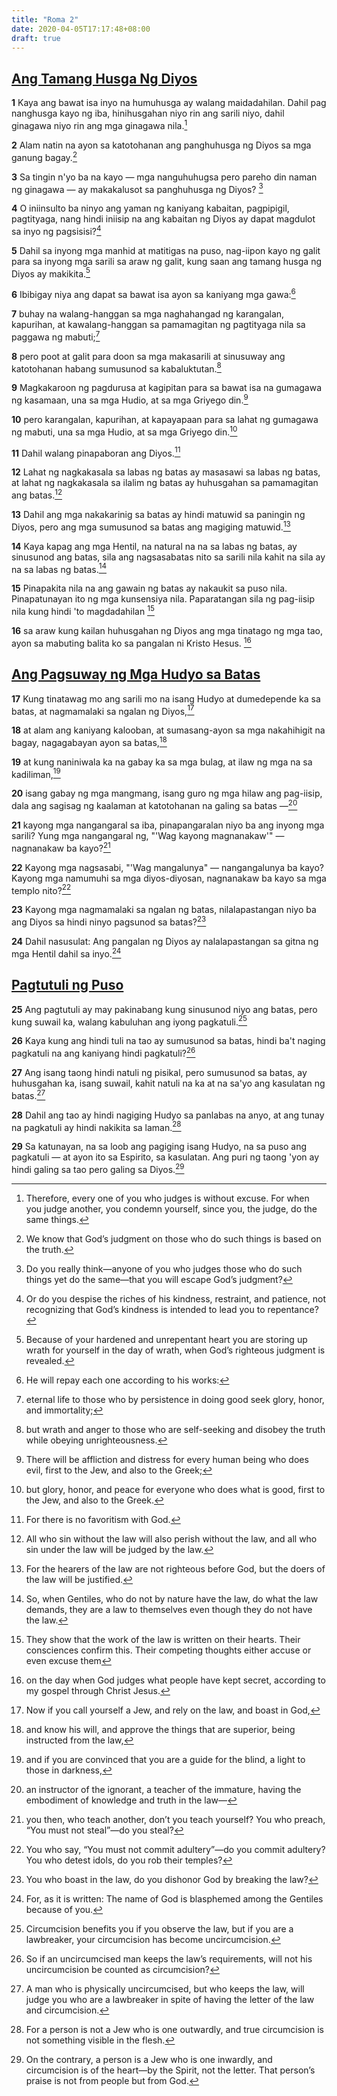 ```yaml
---
title: "Roma 2"
date: 2020-04-05T17:17:48+08:00
draft: true
---
```


## [Ang Tamang Husga Ng Diyos](# "God’s Righteous Judgment")

**1** Kaya ang bawat isa inyo na humuhusga ay walang maidadahilan. Dahil pag nanghusga kayo ng iba, hinihusgahan niyo rin ang sarili niyo, dahil ginagawa niyo rin ang mga ginagawa nila.[^1]

[^1]: Therefore, every one of you who judges is without excuse. For when you judge another, you condemn yourself, since you, the judge, do the same things.

**2** Alam natin na ayon sa katotohanan ang panghuhusga ng Diyos sa mga ganung bagay.[^2]

[^2]: We know that God’s judgment on those who do such things is based on the truth.

**3** Sa tingin n'yo ba na kayo — mga nanguhuhugsa pero pareho din naman ng ginagawa — ay makakalusot sa panghuhusga ng Diyos? [^3]

[^3]: Do you really think—anyone of you who judges those who do such things yet do the same—that you will escape God’s judgment?

**4** O iniinsulto ba ninyo ang yaman ng kaniyang kabaitan, pagpipigil, pagtityaga, nang hindi iniisip na ang kabaitan ng Diyos ay dapat magdulot sa inyo ng pagsisisi?[^4]

[^4]: Or do you despise the riches of his kindness, restraint, and patience, not recognizing that God’s kindness is intended to lead you to repentance?

**5** Dahil sa inyong mga manhid at matitigas na puso, nag-iipon kayo ng galit para sa inyong mga sarili sa araw ng galit, kung saan ang tamang husga ng Diyos ay makikita.[^5]

[^5]: Because of your hardened and unrepentant heart you are storing up wrath for yourself in the day of wrath, when God’s righteous judgment is revealed.

**6** Ibibigay niya ang dapat sa bawat isa ayon sa kaniyang mga gawa:[^6]

[^6]: He will repay each one according to his works:

**7** buhay na walang-hanggan sa mga naghahangad ng karangalan, kapurihan, at kawalang-hanggan sa pamamagitan ng pagtityaga nila sa paggawa ng mabuti;[^7]

[^7]: eternal life to those who by persistence in doing good seek glory, honor, and immortality;

**8** pero poot at galit para doon sa mga makasarili at sinusuway ang katotohanan habang sumusunod sa kabaluktutan.[^8]

[^8]: but wrath and anger to those who are self-seeking and disobey the truth while obeying unrighteousness.

**9** Magkakaroon ng pagdurusa at kagipitan para sa bawat isa na gumagawa ng kasamaan, una sa mga Hudio, at sa mga Griyego din.[^9]

[^9]: There will be affliction and distress for every human being who does evil, first to the Jew, and also to the Greek;

**10** pero karangalan, kapurihan, at kapayapaan para sa lahat ng gumagawa ng mabuti, una sa mga Hudio, at sa mga Griyego din.[^10]

[^10]: but glory, honor, and peace for everyone who does what is good, first to the Jew, and also to the Greek.

**11** Dahil walang pinapaboran ang Diyos.[^11]

[^11]: For there is no favoritism with God.

**12** Lahat ng nagkakasala sa labas ng batas ay masasawi sa labas ng batas, at lahat ng nagkakasala sa ilalim ng batas ay huhusgahan sa pamamagitan ang batas.[^12]

[^12]: All who sin without the law will also perish without the law, and all who sin under the law will be judged by the law.

**13** Dahil ang mga nakakarinig sa batas ay hindi matuwid sa paningin ng Diyos, pero ang mga sumusunod sa batas ang magiging matuwid.[^13]

[^13]: For the hearers of the law are not righteous before God, but the doers of the law will be justified.

**14** Kaya kapag ang mga Hentil, na natural na na sa labas ng batas, ay sinusunod ang batas, sila ang nagsasabatas nito sa sarili nila kahit na sila ay na sa labas ng batas.[^14]

[^14]: So, when Gentiles, who do not by nature have the law, do what the law demands, they are a law to themselves even though they do not have the law.

**15** Pinapakita nila na ang gawain ng batas ay nakaukit sa puso nila. Pinapatunayan ito ng mga kunsensiya nila. Paparatangan sila ng pag-iisip nila kung hindi 'to magdadahilan [^15]

[^15]: They show that the work of the law is written on their hearts. Their consciences confirm this. Their competing thoughts either accuse or even excuse them

**16** sa araw kung kailan huhusgahan ng Diyos ang mga tinatago ng mga tao, ayon sa mabuting balita ko sa pangalan ni Kristo Hesus. [^16]

[^16]: on the day when God judges what people have kept secret, according to my gospel through Christ Jesus.

## [Ang Pagsuway ng Mga Hudyo sa Batas](# "Jewish Violation of the Law")

**17** Kung tinatawag mo ang sarili mo na isang Hudyo at dumedepende ka sa batas, at nagmamalaki sa ngalan ng Diyos,[^17]

[^17]: Now if you call yourself a Jew, and rely on the law, and boast in God,

**18** at alam ang kaniyang kalooban, at sumasang-ayon sa mga nakahihigit na bagay, nagagabayan ayon sa batas,[^18]

[^18]: and know his will, and approve the things that are superior, being instructed from the law,

**19** at kung naniniwala ka na gabay ka sa mga bulag, at ilaw ng mga na sa kadiliman,[^19]

[^19]: and if you are convinced that you are a guide for the blind, a light to those in darkness,

**20** isang gabay ng mga mangmang, isang guro ng mga hilaw ang pag-iisip, dala ang sagisag ng kaalaman at katotohanan na galing sa batas —[^20]

[^20]: an instructor of the ignorant, a teacher of the immature, having the embodiment of knowledge and truth in the law—

**21** kayong mga nangangaral sa iba, pinapangaralan niyo ba ang inyong mga sarili? Yung mga nangangaral ng, "'Wag kayong magnanakaw'" — nagnanakaw ba kayo?[^21]

[^21]: you then, who teach another, don’t you teach yourself? You who preach, “You must not steal”—do you steal?

**22** Kayong mga nagsasabi, "'Wag mangalunya" — nangangalunya ba kayo? Kayong mga namumuhi sa mga diyos-diyosan, nagnanakaw ba kayo sa mga templo nito?[^22]

[^22]: You who say, “You must not commit adultery”—do you commit adultery? You who detest idols, do you rob their temples?

**23** Kayong mga nagmamalaki sa ngalan ng batas, nilalapastangan niyo ba ang Diyos sa hindi ninyo pagsunod sa batas?[^23]

[^23]: You who boast in the law, do you dishonor God by breaking the law?

**24** Dahil nasusulat: Ang pangalan ng Diyos ay nalalapastangan sa gitna ng mga Hentil dahil sa inyo.[^24]

[^24]: For, as it is written: The name of God is blasphemed among the Gentiles because of you.

## [Pagtutuli ng Puso](# "Circumcision of the Heart")

**25** Ang pagtutuli ay may pakinabang kung sinusunod niyo ang batas, pero kung suwail ka, walang kabuluhan ang iyong pagkatuli.[^25]

[^25]: Circumcision benefits you if you observe the law, but if you are a lawbreaker, your circumcision has become uncircumcision.

**26** Kaya kung ang hindi tuli na tao ay sumusunod sa batas, hindi ba't naging pagkatuli na ang kaniyang hindi pagkatuli?[^26]

[^26]: So if an uncircumcised man keeps the law’s requirements, will not his uncircumcision be counted as circumcision?

**27** Ang isang taong hindi natuli ng pisikal, pero sumusunod sa batas, ay huhusgahan ka, isang suwail, kahit natuli na ka at na sa'yo ang kasulatan ng batas.[^27]

[^27]: A man who is physically uncircumcised, but who keeps the law, will judge you who are a lawbreaker in spite of having the letter of the law and circumcision.

**28** Dahil ang tao ay hindi nagiging Hudyo sa panlabas na anyo, at ang tunay na pagkatuli ay hindi nakikita sa laman.[^28]

[^28]: For a person is not a Jew who is one outwardly, and true circumcision is not something visible in the flesh.

**29** Sa katunayan, na sa loob ang pagiging isang Hudyo, na sa puso ang pagkatuli — at ayon ito sa Espirito, sa kasulatan. Ang puri ng taong 'yon ay hindi galing sa tao pero galing sa Diyos.[^29]

[^29]: On the contrary, a person is a Jew who is one inwardly, and circumcision is of the heart—by the Spirit, not the letter. That person’s praise is not from people but from God.
